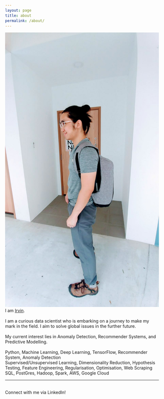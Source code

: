 ```yaml
---
layout: page
title: about
permalink: /about/
---
```


<img class="col one right" src="/img/prof_pic.jpg">

<br/>
I am <a href="http://linkedin.com/in/irvintmd" target="blank">Irvin</a>.<br>
<br>
I am a curious data scientist who is embarking on a journey to make my mark in the field. I aim to solve global issues in the further future. <br>
<br>
My current interest lies in Anomaly Detection, Recommender Systems, and Predictive Modelling. <br>
<br>
Python, Machine Learning, Deep Learning, TensorFlow, Recommender System, Anomaly Detection<br>
Supervised/Unsupervised Learning, Dimensionality Reduction, Hypothesis Testing, Feature 
Engineering, Regularisation, Optimisation, Web Scraping<br>
SQL, PostGres, Hadoop, Spark, AWS, Google Cloud


<br/>
<hr/>
<br/>
<span class="contacticon center">
	<a href="mailto:irvin_e@hotmail.com"><i class="fa fa-envelope-square"></i></a>
	<a href="https://github.com/irvintmd" target="_blank"><i class="fa fa-github-square"></i></a>
	<a href="https://www.linkedin.com/in/irvintmd" target="_blank"><i class="fa fa-linkedin-square"></i></a>
	<a href="https://www.kaggle.com/irvintmd" title="Kaggle" target="_blank"><i class="fa fa-meh-o"></i></a>
	<!-- <a href="http://tumblr.com" target="_blank"><i class="fa fa-tumblr-square"></i></a>
	<a href="https://twitter.com" target="_blank"><i class="fa fa-twitter-square"></i></a> -->
</span>

<div class="col three caption">
	Connect with me via LinkedIn!
</div>

